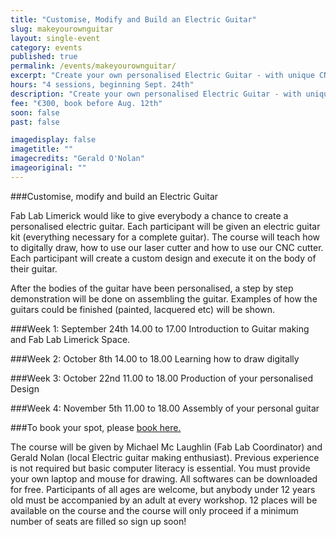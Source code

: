 ```yaml
---
title: "Customise, Modify and Build an Electric Guitar"
slug: makeyourownguitar
layout: single-event
category: events
published: true
permalink: /events/makeyourownguitar/
excerpt: "Create your own personalised Electric Guitar - with unique CNC cut designs and all electronic components included"
hours: "4 sessions, beginning Sept. 24th"
description: "Create your own personalised Electric Guitar - with unique CNC cut designs and all electronic components included"
fee: "€300, book before Aug. 12th"
soon: false
past: false

imagedisplay: false
imagetitle: ""
imagecredits: "Gerald O'Nolan"
imageoriginal: ""
---
```


###Customise, modify and build an Electric Guitar


Fab Lab Limerick would like to give everybody a chance to create a personalised electric guitar. Each participant will be given an electric guitar kit (everything necessary for a complete guitar). The course will teach how to digitally draw, how to use our laser cutter and how to use our CNC cutter. Each participant will create a custom design and execute it on the body of their guitar.

After the bodies of the guitar have been personalised, a step by step demonstration will be done on assembling the guitar. Examples of how the guitars could be finished (painted, lacquered etc) will be shown.

###Week 1: September 24th 14.00 to 17.00
Introduction to Guitar making and Fab Lab Limerick Space.

###Week 2: October 8th 14.00 to 18.00
Learning how to draw digitally

###Week 3: October 22nd 11.00 to 18.00
Production of your personalised Design

###Week 4: November 5th 11.00 to 18.00
Assembly of your personal guitar

###To book your spot, please [book here.](http://fablablimerick.ticketleap.com/customise-modify-build-your-own-electric-guitar/)

The course will be given by Michael Mc Laughlin (Fab Lab Coordinator) and Gerald Nolan (local Electric guitar making enthusiast). Previous experience is not required but basic computer literacy is essential. You must provide your own laptop and mouse for drawing. All softwares can be downloaded for free. Participants of all ages are welcome, but anybody under 12 years old must be accompanied by an adult at every workshop. 12 places will be available on the course and the course will only proceed if a minimum number of seats are filled so sign up soon!
